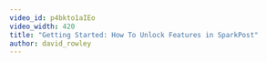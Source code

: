 ```yaml
---
video_id: p4bkto1aIEo
video_width: 420
title: "Getting Started: How To Unlock Features in SparkPost"
author: david_rowley
---
```

